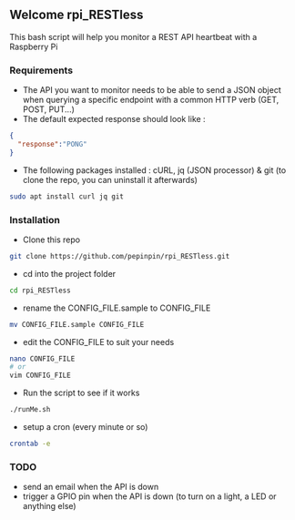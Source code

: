 ## Welcome rpi_RESTless

This bash script will help you monitor a REST API heartbeat with a Raspberry Pi

### Requirements

* The API you want to monitor needs to be able to send a JSON object
when querying a specific endpoint with a common HTTP verb (GET, POST, PUT...)
* The default expected response should look like :
```json
{
  "response":"PONG"
}
```
* The following packages installed :
    cURL, jq (JSON processor) & git (to clone the repo, you can uninstall it afterwards)
```bash
sudo apt install curl jq git
```

### Installation

* Clone this repo
```bash
git clone https://github.com/pepinpin/rpi_RESTless.git
```
* cd into the project folder
```bash
cd rpi_RESTless
```
* rename the CONFIG_FILE.sample to CONFIG_FILE
```bash
mv CONFIG_FILE.sample CONFIG_FILE
```
* edit the CONFIG_FILE to suit your needs
```bash
nano CONFIG_FILE
# or
vim CONFIG_FILE
```
* Run the script to see if it works
```bash
./runMe.sh
```
* setup a cron (every minute or so)
```bash
crontab -e
```

### TODO

* send an email when the API is down
* trigger a GPIO pin when the API is down (to turn on a light, a LED or anything else)
